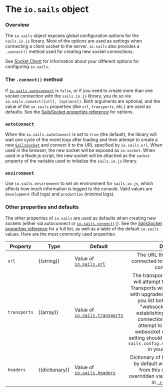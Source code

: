 # The `io.sails` object

### Overview

The `io.sails` object exposes global configuration options for the `sails.io.js` library.  Most of the options are used as settings when connecting a client socket to the server.  `io.sails` also provides a `.connect()` method used for creating new socket connections.

See [Socket Client](http://sailsjs.org/documentation/reference/web-sockets/socket-client) for information about your different options for configuring `io.sails`.

### The `.connect()` method

If [`io.sails.autoconnect`](http://sailsjs.org/documentation/reference/web-sockets/socket-client/io-sails#?autoconnect) is `false`, or if you need to create more than one socket connection with the `sails.io.js` library, you do so via `io.sails.connect([url], [options])`.  Both arguments are optional, and the value of the `io.sails` properties (like `url`, `transports`, etc.) are used as defaults.  See the [SailsSocket properties reference](http://sailsjs.org/documentation/reference/web-sockets/socket-client/sails-socket/properties) for options.

### `autoConnect`

When the `io.sails.autoConnect` is set to `true` (the default), the library will wait one cycle of the event loop after loading and then attempt to create a new [`SailsSocket`](http://sailsjs.org/documentation/reference/web-sockets/socket-client/sails-socket) and connect it to the URL specified by `io.sails.url`.  When used in the browser, the new socket will be exposed as `io.socket`.  When used in a Node.js script, the new socket will be attached as the `socket` property of the variable used to initialize the `sails.io.js` library.

### `environment`

Use `io.sails.environment` to set an environment for `sails.io.js`, which affects how much information is logged to the console.  Valid values are `development` (full logs) and `production` (minimal logs).

### Other properties and defaults

The other properties of `io.sails` are used as defaults when creating new sockets (either via autoconnect or [`io.sails.connect()`](http://sailsjs.org/documentation/reference/web-sockets/socket-client/io-sails#?the-connect-method)).  See the [SailsSocket properties reference](http://sailsjs.org/documentation/reference/web-sockets/socket-client/sails-socket/properties) for a full list, as well as a table of the default `io.sails` values.  Here are the most commonly used properties:

  Property          | Type       | Default   | Details
 ------------------ |----------| --------- | :-------:
 `url`              | ((string)) | Value of [`io.sails.url`](http://sailsjs.org/documentation/reference/web-sockets/socket-client/sails-socket/properties#?iosails-defaults) | The URL that the socket is connected to, or will attempt to connect to.
 `transports`       | ((array))  | Value of [`io.sails.transports`](http://sailsjs.org/documentation/reference/web-sockets/socket-client/sails-socket/properties#?iosails-defaults) | The transports that the socket will attempt to connect using.  Transports will be tried in order, with upgrades allowed: that is, if you list both "polling" and "websocket", then after establishing a long-polling connection the server will attempt to upgrade it to a websocket connection.  This setting should match the value of `sails.config.sockets.transports` in your Sails app.
`headers` | ((dictionary)) | Value of [`io.sails.headers`](http://sailsjs.org/documentation/reference/web-sockets/socket-client/sails-socket/properties#?iosails-defaults) | Dictionary of headers to be sent by default with every request from this socket.  Can be overridden via the `headers` option in [`.request()`](http://sailsjs.org/documentation/reference/web-sockets/socket-client/io-socket-request).




<docmeta name="displayName" value="io.sails">
<docmeta name="pageType" value="property">
